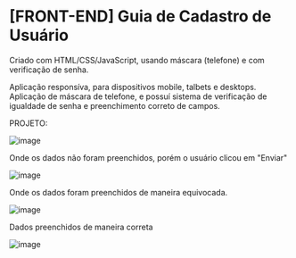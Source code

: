 # [FRONT-END] Guia de Cadastro de Usuário 

Criado com HTML/CSS/JavaScript, usando máscara (telefone) e com verificação de senha. 

Aplicação responsíva, para dispositivos mobile, talbets e desktops. Aplicação de máscara de telefone, e possuí sistema de verificação de igualdade de senha e preenchimento correto de campos. 






PROJETO:

![image](https://user-images.githubusercontent.com/107516003/193626123-e897e846-8e23-4bf2-a670-012797432ba1.png)








Onde os dados não foram preenchidos, porém o usuário clicou em "Enviar"

![image](https://user-images.githubusercontent.com/107516003/193626262-d290ce0a-6766-4285-90c3-7cadda0e6466.png)












Onde os dados foram preenchidos de maneira equivocada. 


![image](https://user-images.githubusercontent.com/107516003/193626438-7215dc9b-958e-46f7-8d4f-c152f6a8ed0a.png)














Dados preenchidos de maneira correta

![image](https://user-images.githubusercontent.com/107516003/193626572-e3eb96c3-4910-496c-ae49-4feb8a0f5601.png)
